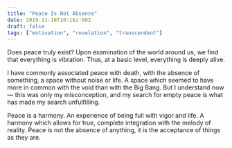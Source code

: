 ```yaml
---
title: "Peace Is Not Absence"
date: 2019-11-18T10:18z:00Z
draft: false
tags: ["motivation", "revelation", "transcendent"]
---
```


Does peace truly exist? Upon examination of the world around us, we find that everything is vibration. Thus, at a basic level, everything is deeply alive. 

I have commonly associated peace with death, with the absence of something, a space without noise or life. A space which seemed to have more in common with the void than with the Big Bang. But I understand now — this was only my misconception, and my search for empty peace is what has made my search unfulfilling. 

Peace is a harmony. An experience of being full with vigor and life. A harmony which allows for true, complete integration with the melody of reality. Peace is not the absence of anything, it is the acceptance of things as they are.